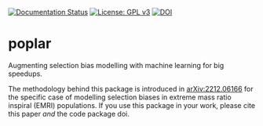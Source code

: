 [![Documentation Status](https://readthedocs.org/projects/poplar/badge/?version=latest)](https://poplar.readthedocs.io/en/latest/)
[![License: GPL v3](https://img.shields.io/badge/License-GPLv3-blue.svg)](https://www.gnu.org/licenses/gpl-3.0)
[![DOI](https://zenodo.org/badge/586973569.svg)](https://zenodo.org/badge/latestdoi/586973569)
# poplar
Augmenting selection bias modelling with machine learning for big speedups.

The methodology behind this package is introduced in [arXiv:2212.06166](https://arxiv.org/abs/2212.06166) for the specific case of modelling selection biases in extreme mass ratio inspiral (EMRI) populations. If you use this package in your work, please cite this paper *and* the code package doi.
